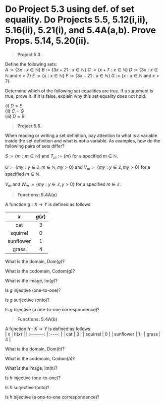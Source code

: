 # Do Project 5.3 using def. of set equality. Do Projects 5.5, 5.12(i,ii), 5.16(ii), 5.21(i), and 5.4A(a,b). Prove Props. 5.14, 5.20(ii).

> **Project 5.3.**  

Define the following sets:  
$A := \{3x : x \in \mathbb{N}\}$
$B := \{3x + 21 : x \in \mathbb{N}\}$
$C := \{x + 7 : x \in \mathbb{N}\}$
$D := \{3x : x \in \mathbb{N} \text{ and } x > 7\}$
$E := \{x : x \in \mathbb{N}\}$
$F := \{3x - 21 : x \in \mathbb{N}\}$
$G := \{x : x \in \mathbb{N} \text{ and } x > 7\}$

Determine which of the following set equalities are true. If a statement is true, prove it. If it is false, explain why this set equality does not hold.

(i) $D = E$  
(ii) $C = G$  
(iii) $D = B$  

> **Project 5.5.**  

When reading or writing a set definition, pay attention to what is a variable inside the set definition and what is not a variable. As examples, how do the following pairs of sets differ?

$S := \{m : m \in \mathbb{N}\}$ and $T_m := \{m\}$ for a specified $m \in \mathbb{N}$.  

$U := \{my : y \in \mathbb{Z}, m \in \mathbb{N}, my > 0\}$ and $V_m := \{my : y \in \mathbb{Z}, my > 0\}$ for a specified $m \in \mathbb{N}$.  

$V_m$ and $W_m := \{my : y \in \mathbb{Z}, y > 0\}$ for a specified $m \in \mathbb{Z}$.  

> **Functions: 5.4A(a)**  

A function $g:X\rightarrow Y$ is defined as follows:  

|    $x$    | $g(x)$ |
| :-------: | :----: |
|    cat    |   3    |
| squirrel  |   0    |
| sunflower |   1    |
|   grass   |   4    |

What is the domain, $\text{Dom}(g)$?

What is the codomain, $\text{Codom}(g)$?

What is the image, $\text{Im}(g)$?

Is $g$ injective (one-to-one)?

Is $g$ surjective (onto)?

Is $g$ bijective (a one-to-one correspondence)?

> **Functions: 5.4A(b)**  

A function $h:X\rightarrow Y$ is defined as follows:  
|    $x$    | $h(x)$ |
| :-------: | :----: |
|    cat    |   3    |
| squirrel  |   0    |
| sunflower |   1    |
|   grass   |   4    |

What is the domain, $\text{Dom}(h)$?

What is the codomain, $\text{Codom}(h)$?

What is the image, $\text{Im}(h)$?

Is $h$ injective (one-to-one)?

Is $h$ surjective (onto)?

Is $h$ bijective (a one-to-one correspondence)?